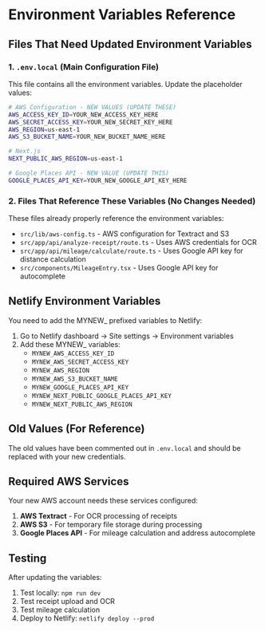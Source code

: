 # Environment Variables Reference

## Files That Need Updated Environment Variables

### 1. `.env.local` (Main Configuration File)
This file contains all the environment variables. Update the placeholder values:

```bash
# AWS Configuration - NEW VALUES (UPDATE THESE)
AWS_ACCESS_KEY_ID=YOUR_NEW_ACCESS_KEY_HERE
AWS_SECRET_ACCESS_KEY=YOUR_NEW_SECRET_KEY_HERE
AWS_REGION=us-east-1
AWS_S3_BUCKET_NAME=YOUR_NEW_BUCKET_NAME_HERE

# Next.js
NEXT_PUBLIC_AWS_REGION=us-east-1

# Google Places API - NEW VALUE (UPDATE THIS)
GOOGLE_PLACES_API_KEY=YOUR_NEW_GOOGLE_API_KEY_HERE
```

### 2. Files That Reference These Variables (No Changes Needed)
These files already properly reference the environment variables:

- `src/lib/aws-config.ts` - AWS configuration for Textract and S3
- `src/app/api/analyze-receipt/route.ts` - Uses AWS credentials for OCR
- `src/app/api/mileage/calculate/route.ts` - Uses Google API key for distance calculation
- `src/components/MileageEntry.tsx` - Uses Google API key for autocomplete

## Netlify Environment Variables
You need to add the MYNEW_ prefixed variables to Netlify:

1. Go to Netlify dashboard → Site settings → Environment variables
2. Add these MYNEW_ variables:
   - `MYNEW_AWS_ACCESS_KEY_ID`
   - `MYNEW_AWS_SECRET_ACCESS_KEY`
   - `MYNEW_AWS_REGION`
   - `MYNEW_AWS_S3_BUCKET_NAME`
   - `MYNEW_GOOGLE_PLACES_API_KEY`
   - `MYNEW_NEXT_PUBLIC_GOOGLE_PLACES_API_KEY`
   - `MYNEW_NEXT_PUBLIC_AWS_REGION`

## Old Values (For Reference)
The old values have been commented out in `.env.local` and should be replaced with your new credentials.

## Required AWS Services
Your new AWS account needs these services configured:
1. **AWS Textract** - For OCR processing of receipts
2. **AWS S3** - For temporary file storage during processing
3. **Google Places API** - For mileage calculation and address autocomplete

## Testing
After updating the variables:
1. Test locally: `npm run dev`
2. Test receipt upload and OCR
3. Test mileage calculation
4. Deploy to Netlify: `netlify deploy --prod`